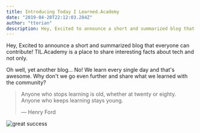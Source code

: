 ```yaml
---
title: Introducing Today I Learned.Academy
date: "2019-04-28T22:12:03.284Z"
author: "tterian"
description: Hey, Excited to announce a short and summarized blog that everyone can contribute!
---
```


Hey, Excited to announce a short and summarized blog that everyone can contribute!
TIL.Academy is a place to share interesting facts about tech and not only.

Oh well, yet another blog... No!
We learn every single day and that's awesome. Why don't we go even further and share what we learned with the community?

> Anyone who stops learning is old, whether at twenty or eighty. Anyone who keeps learning stays young.
>
> ― Henry Ford

![great success](https://media.giphy.com/media/a0h7sAqON67nO/giphy.gif)
